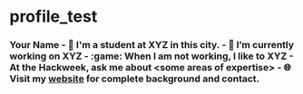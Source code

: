 # profile_test
### Your Name   - :school: I'm a student at **XYZ** in this city. - 🔭 I’m currently working on  **XYZ** - :game: When I am not working, I like to **XYZ** - At the Hackweek, ask me about &lt;some areas of expertise>  - 🌐 Visit my [website](https://https://hackweek-itcoocean.github.io//) for complete background and contact.
